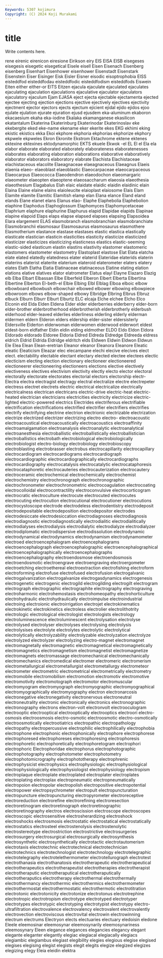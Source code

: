 ```yaml
---
Keywords: 5307 kojimura
Copyright: (C) 2024 Koji Murakami
---
```


# title

Write contents here.



rene eirenic eirenicon eiresione Eirikson
eiry EIS EISA EISB eisegeses eisegesis eisegetic eisegetical Eisele eisell
Eisen Eisenach Eisenberg eisenberg Eisenhart Eisenhower eisenhower Eisenstadt Eisenstark Eisenstein
Eiser Eisinger Eisk Eisler Eisner eisodic eisoptrophobia EISS eisteddfod eisteddfodau
eisteddfodic eisteddfodism eisteddfods Eiswein Eiten either either-or EITS Eitzen ejacula
ejaculate ejaculated ejaculates ejaculating ejaculation ejaculations ejaculative ejaculator ejaculators ejaculatory
ejaculum Ejam EJASA eject ejecta ejectable ejectamenta ejected ejectee ejecting
ejection ejections ejective ejectively ejectives ejectivity ejectment ejector ejectors ejects
ejectum ejicient ejidal ejido ejidos ejoo ejulate ejulation ejurate ejuration
ejusd ejusdem eka-aluminum ekaboron ekacaesium ekaha eka-iodine Ekalaka ekamanganese ekasilicon
ekatantalum Ekaterina Ekaterinburg Ekaterinodar Ekaterinoslav eke ekebergite eked eke-name ekename
eker ekerite ekes EKG ekhimi eking ekistic ekistics ekka Ekoi
ekphore ekphoria ekphorias ekphorize ekphory ekpwele ekpweles Ekron Ekronite Ekstrom
Ektachrome ektene ektenes ektexine ektexines ektodynamorphic EKTS ekuele Ekwok -el
EL El el Ela ela elabor elaborate elaborated elaborately elaborateness
elaboratenesses elaborates elaborating elaboration elaborations elaborative elaboratively elaborator elaborators elaboratory
elabrate Elachista Elachistaceae elachistaceous elacolite Elaeagnaceae elaeagnaceous Elaeagnus Elaeis elaenia
elaeo- elaeoblast elaeoblastic Elaeocarpaceae elaeocarpaceous Elaeocarpus Elaeococca Elaeodendron elaeodochon elaeomargaric
elaeometer elaeopten elaeoptene elaeosaccharum elaeosia elaeothesia elaeothesium Elagabalus Elah elaic
elaidate elaidic elaidin elaidinic elain Elaina Elaine elaine elains elaioleucite
elaioplast elaiosome Elais Elam Elamite elamite Elamitic Elamitish elamp elan
Elana elance Eland eland elands Elane elanet elans Elanus elao-
Elaphe Elaphebolia Elaphebolion elaphine Elaphodus Elaphoglossum Elaphomyces Elaphomycetaceae Elaphrium elaphure
elaphurine Elaphurus elapid Elapidae elapids Elapinae elapine elapoid Elaps elaps
elapse elapsed elapses elapsing Elapsoidea Elara elargement ELAS elasmobranch elasmobranchian
elasmobranchiate Elasmobranchii elasmosaur Elasmosaurus elasmosaurus elasmothere Elasmotherium elastance elastase elastases
elastic elastica elastically elasticate elastician elasticin elasticities elasticity elasticize elasticized
elasticizer elasticizes elasticizing elasticness elastics elastic-seeming elastic-sided elasticum elastin elastins
elastivity elastomer elastomeric elastomers elastometer elastometry Elastoplast elastose Elat Elata
elatcha elate elated elatedly elatedness elater elaterid Elateridae elaterids elaterin
elaterins elaterist elaterite elaterium elateroid elaterometer elaters elatery elates Elath
Elatha Elatia Elatinaceae elatinaceous Elatine elating elation elations elative elatives
elator elatrometer Elatus elayl Elayne Elazaro Elazig elb Elba Elbart
Elbassan Elbe Elberfeld Elberon Elbert Elberta Elbertina Elbertine Elberton El-beth-el
Elbie Elbing Elbl Elblag Elboa elboic elbow elbowboard elbowbush elbowchair
elbowed elbower elbowing elbowpiece elbowroom elbows elbow-shaped elbowy Elbridge Elbring
Elbrus Elbruz elbuck Elburn Elburr Elburt Elburtz ELC elcaja Elche
elchee Elcho Elco Elconin eld Elda Elden Eldena Elder elder
elderberries elderberry elder-born elder-brother elderbrotherhood elderbrotherish elderbrotherly elderbush elderhood elder-leaved
elderlies elderliness elderling elderly elderman eldermen eldern Elderon elders eldership
elder-sister eldersisterly Eldersville Elderton elderwoman elderwomen elderwood elderwort eldest eldest-born
eldfather Eldin eldin elding eldmother ELDO Eldo Eldon Eldora Eldorado
eldorado Eldoree Eldoria Eldred Eldreda Eldredge Eldreeda eldress eldrich Eldrid
Eldrida Eldridge eldritch elds Eldwen Eldwin Eldwon Eldwun Ele Elea
Elean Elean-eretrian Eleanor eleanor Eleanora Eleanore Eleatic eleatic Eleaticism Eleazar
elec elecampane elechi elecive elecives elect elect. electability electable electant
electary elected electee electees electic electicism electing election electionary electioneer
electioneered electioneerer electioneering electioneers elections elective electively electiveness electives electivism
electivity electly electo elector electoral electorally electorate electorates electorial electors
electorship electr- Electra electra electragist electragy electral electralize electre electrepeter
electress electret electrets electric electrical electricalize electrically electricalness electrican electricans
electric-drive electric-heat electric-heated electrician electricians electricities electricity electricize electric-lighted electric-powered
electrics Electrides electriferous electrifiable electrification electrifications electrified electrifier electrifiers electrifies
electrify electrifying electrine electrion electrionic electrizable electrization electrize electrized electrizer
electrizing electro electro- electroacoustic electroacoustical electroacoustically electroacoustics electroaffinity electroamalgamation electroanalysis
electroanalytic electroanalytical electroanesthesia electroballistic electroballistically electroballistician electroballistics electrobath electrobiological electrobiologically
electrobiologist electro-biology electrobiology electrobioscopy electroblasting electrobrasser electrobus electrocapillarity electrocapillary electrocardiogram
electrocardiograms electrocardiograph electrocardiographic electrocardiographically electrocardiographs electrocardiography electrocatalysis electrocatalytic electrocataphoresis electrocataphoretic
electrocauteries electrocauterization electrocautery electroceramic electrochemical electrochemically electrochemist electrochemistry electrochronograph electrochronographic
electrochronometer electrochronometric electrocoagulation electrocoating electrocolloidal electrocontractility electroconvulsive electrocorticogram electrocratic electroculture
electrocute electrocuted electrocutes electrocuting electrocution electrocutional electrocutioner electrocutions electrocystoscope electrode
electrodeless electrodentistry electrodeposit electrodepositable electrodeposition electrodepositor electrodes electrodesiccate electrodesiccation electrodiagnoses
electrodiagnosis electrodiagnostic electrodiagnostically electrodialitic electrodialitically electrodialyses electrodialysis electrodialytic electrodialyze electrodialyzer
electrodiplomatic electrodispersive electrodissolution electrodynamic electrodynamical electrodynamics electrodynamism electrodynamometer electroed electroencephalogram
electroencephalograms electroencephalograph electroencephalographic electroencephalographical electroencephalographically electroencephalographs electroencephalography electroendosmose electroendosmosis electroendosmotic
electroengrave electroengraving electroergometer electroetching electroethereal electroextraction electrofishing electroform electroforming electrofuse
electrofused electrofusion electrogalvanic electrogalvanization electrogalvanize electrogasdynamics electrogenesis electrogenetic electrogenic electrogild
electrogilding electrogilt electrogram electrograph electrographic electrographite electrography electrograving electroharmonic electrohemostasis
electrohomeopathy electrohorticulture electrohydraulic electrohydraulically electroimpulse electroindustrial electroing electroionic electroirrigation electrojet
electrokinematics electrokinetic electrokinetics electroless electrolier electrolithotrity electrologic electrological electrologist electrologists
electrology electroluminescence electroluminescent electrolysation electrolyse electrolysed electrolyser electrolyses electrolysing electrolysis
electrolysises electrolyte electrolytes electrolytic electrolytical electrolytically electrolyzability electrolyzable electrolyzation electrolyze
electrolyzed electrolyzer electrolyzing electro-magnet electromagnet electromagnetally electromagnetic electromagnetical electromagnetically electromagnetics
electromagnetism electromagnetist electromagnetize electromagnets electromassage electromechanical electromechanically electromechanics electromedical electromer
electromeric electromerism electrometallurgical electrometallurgist electrometallurgy electrometeor electrometer electrometric electrometrical electrometrically
electrometry electromobile electromobilism electromotion electromotiv electromotive electromotivity electromotograph electromotor electromuscular
electromyogram electromyograph electromyographic electromyographical electromyographically electromyography electron electronarcosis electronegative electronegativity
electronervous electroneutral electroneutrality electronic electronically electronics electronographic electronography electrons electron-volt
electronvolt electrooculogram electrooptic electrooptical electrooptically electrooptics electroori electro-osmosis electroosmosis electro-osmotic
electroosmotic electro-osmotically electroosmotically electrootiatrics electropathic electropathology electropathy electropercussive electrophilic electrophilically
electrophobia electrophone electrophonic electrophonically electrophore electrophorese electrophoresed electrophoreses electrophoresing electrophoresis
electrophoretic electrophoretically electrophoretogram electrophori electrophoric Electrophoridae electrophorus electrophotographic electrophotography electrophotometer
electrophotometry electrophotomicrography electrophototherapy electrophrenic electrophysicist electrophysics electrophysiologic electrophysiological electrophysiologically electrophysiologist
electrophysiology electropism electroplaque electroplate electroplated electroplater electroplates electroplating electroplax electropneumatic
electropneumatically electropoion electropolar electropolish electropositive electropotential electropower electropsychrometer electropult electropuncturation
electropuncture electropuncturing electropyrometer electroreceptive electroreduction electrorefine electrorefining electroresection electroretinogram electroretinograph
electroretinographic electroretinography electros electroscission electroscope electroscopes electroscopic electrosensitive electrosherardizing electroshock
electroshocks electrosmosis electrostatic electrostatical electrostatically electrostatics electrosteel electrostenolysis electrostenolytic electrostereotype
electrostriction electrostrictive electrosurgeries electrosurgery electrosurgical electrosurgically electrosynthesis electrosynthetic electrosynthetically electrotactic
electrotautomerism electrotaxis electrotechnic electrotechnical electrotechnician electrotechnics electrotechnologist electrotechnology electrotelegraphic electrotelegraphy
electrotelethermometer electrotellurograph electrotest electrothanasia electrothanatosis electrotherapeutic electrotherapeutical electrotherapeutics electrotherapeutist electrotherapies
electrotherapist electrotheraputic electrotheraputical electrotheraputically electrotheraputics electrotherapy electrothermal electrothermally electrothermancy electrothermic
electrothermics electrothermometer electrothermostat electrothermostatic electrothermotic electrotitration electrotonic electrotonicity electrotonize electrotonus
electrotrephine electrotropic electrotropism electrotype electrotyped electrotyper electrotypes electrotypic electrotyping electrotypist
electrotypy electro-ultrafiltration electrovalence electrovalency electrovalent electrovalently electrovection electroviscous electrovital electrowin
electrowinning electrum electrums Electryon elects electuaries electuary eledoisin eledone Eleele
eleemosinar eleemosynar eleemosynarily eleemosynariness eleemosynary Eleen elegance elegances elegancies elegancy
elegant elegante eleganter elegantly elegiac elegiacal elegiacally elegiacs elegiambic elegiambus
elegiast elegibility elegies elegious elegise elegised elegises elegising elegist elegists
elegit elegits elegize elegized elegizes elegizing elegy Eleia eleidin elektra
